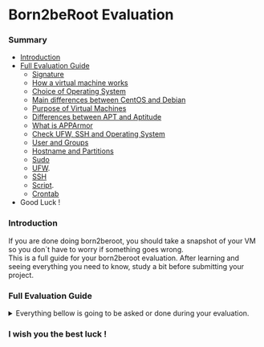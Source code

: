 <h1>Born2beRoot Evaluation</h1>

<h3>Summary</h3>

  - <a href="https://github.com/rafaelcoias/42_Born2beRoot/blob/main/EVALUATION/README.md#introduction">Introduction</a>
  - <a href="https://github.com/rafaelcoias/42_Born2beRoot/blob/main/EVALUATION/README.md#introduction">Full Evaluation Guide</a>
    * <a href="https://github.com/rafaelcoias/42_Born2beRoot/blob/main/EVALUATION/README.md#signature">Signature</a>
    * <a href="https://github.com/rafaelcoias/42_Born2beRoot/blob/main/EVALUATION/README.md#how-a-virtual-machine-works">How a virtual machine works</a>
    * <a href="https://github.com/rafaelcoias/42_Born2beRoot/blob/main/EVALUATION/README.md#choice-of-operating-system">Choice of Operating System</a>
    * <a href="https://github.com/rafaelcoias/42_Born2beRoot/blob/main/EVALUATION/README.md#main-differences-between-centos-and-debian">Main differences between CentOS and Debian</a>
    * <a href="https://github.com/rafaelcoias/42_Born2beRoot/blob/main/EVALUATION/README.md#purpose-of-virtual-machines">Purpose of Virtual Machines</a>
    * <a href="https://github.com/rafaelcoias/42_Born2beRoot/blob/main/EVALUATION/README.md#differences-between-apt-and-aptitude">Differences between APT and Aptitude</a>
    * <a href="https://github.com/rafaelcoias/42_Born2beRoot/blob/main/EVALUATION/README.md#what-is-apparmor">What is APPArmor</a>
    * <a href="https://github.com/rafaelcoias/42_Born2beRoot/blob/main/EVALUATION/README.md#check-ufw-ssh-and-operating-system">Check UFW, SSH and Operating System</a>
    * <a href="https://github.com/rafaelcoias/42_Born2beRoot/blob/main/EVALUATION/README.md#user-and-groups">User and Groups</a>
    * <a href="https://github.com/rafaelcoias/42_Born2beRoot/blob/main/EVALUATION/README.md#hostname-and-partitions">Hostname and Partitions</a>
    * <a href="https://github.com/rafaelcoias/42_Born2beRoot/blob/main/EVALUATION/README.md#sudo">Sudo</a>
    * <a href="https://github.com/rafaelcoias/42_Born2beRoot/blob/main/EVALUATION/README.md#ufw">UFW</a>.
    * <a href="https://github.com/rafaelcoias/42_Born2beRoot/blob/main/EVALUATION/README.md#ssh">SSH</a>
    * <a href="https://github.com/rafaelcoias/42_Born2beRoot/blob/main/EVALUATION/README.md#script">Script</a>.
    * <a href="https://github.com/rafaelcoias/42_Born2beRoot/blob/main/EVALUATION/README.md#crontab">Crontab</a>
  - Good Luck !

<h3>Introduction</h3>

If you are done doing born2beroot, you should take a snapshot of your VM so you don´t have to worry if something goes wrong. <br>
This is a full guide for your born2beroot evaluation. After learning and seeing everything you need to know, study a bit before submitting your project. <br>

<h3>Full Evaluation Guide</h3>

<details><summary>Everything bellow is going to be asked or done during your evaluation.</summary>

<h4>Signature</h4>

Compare your VM signature with the one in your repository. <br>
In the terminal :
  1.  Go to “sngoinfre folder”
  2.  $<b>shasum *yourFilesName*.vdi</b>
  3.  $<b>cat signature.txt</b>
  4.  Compare both

<h4>How a virtual machine works</h4>

  - Virtual environment that works like a computer within a computer
  - Runs on a different partition meaning that the software inside a VM can't interfere with the host computer's primary operating system
  - Can have a different OS installed (Windows, Linux, etc)
  - Uses specific allocated hardware from the primary computer

<h4>Choice of Operating System</h4>

Debian OS
  
  - Easier to use
  - More frequent updates compared with CentOs
  - Debian has vast library of default Packages

<h4>Main differences between CentOS and Debian</h4>
  
  - Debian uses 'APT-get' and CentOS 'Yum' as package manager
  - Debian has frequent updates and CentOS updates and upgrades take time
  - Debian has a user-friendly GUI (graphical user interface) and CentOS has a complicated GUI.

<h4>Purpose of Virtual Machines</h4>

  - Operate multiple operating systems at the same time
  - Operate multiple operating systems from the same piece of hardware
  - Without virtualization, operating multiple systems — like Windows and Linux — would require two separate physical units.

<h4>Differences between APT and Aptitude</h4>

  - Apt-get is a lower level package manager
  - Apt-get is restricted only to command line
  - Aptitude is a higher-level tool
  - Aptitude has a default text-only interactive interface along with option of command-line operation

<h4>What is APPArmor</h4>

  - APPArmor is a Linux kernel security module
  - Restrict programs from certain capabilities
  - Restricts and allows reading, writing and execute certain commands
  - For example one could restrict the web browser to only let users access files in their home directories
  - Check APPArmor Status : 
  
$<b>sudo aa-status</b>

<h4>Check UFW, SSH and Operating System</h4>

  - $<b>sudo service ufw status</b> : Check UFW Status
  - $<b>sudo service ssh status</b> : Check SSH Status
  - $<b>hostnamectl</b> : Check Operating System

<h4>User and Groups</h4>

User Information  
  
  - $<b>groups *rade-sar*</b> : Check groups of user *rade-sar*
  - $<b>getent group user42</b> : Check users from groups “user42”
  - $<b>getent group sudo</b> : Check users from groups “sudo”
  
Creating user and adding to the specified group
  
  - $<b>sudo adduser *username*</b> : Create new user called *username*
  - $<b>sudo vim /etc/login.defs</b> : Show Password Expiration Policy
  - $<b>sudo vim /etc/pam.d/common-password</b> : Show Password Policy
  - $<b>sudo addgroup evaluating</b> : Create new group called *evaluating*
  - $<b>sudo usermod -aG evaluating *username*</b> : Add user *username* to evaluating group

<h4>Hostname and Partitions</h4>

  - $<b>hostnamectl</b> : Check hostname
  - $<b>sudo hostnamectl set-hostname *newHostname*</b> : Change hostname
  - $<b>lsblk</b> : View Partitions
  
<h4>What is LVM</h4>

  - LVM allows for very flexible disk space management
  - It provides features like the ability to add disk space to a logical volume and its filesystem

<h4>Sudo</h4>

  - $<b>sudo adduser *username* sudo</b> : Add a new user to sudo group
  - $<b>cat /etc/sudoers.d/sudoconfig</b> : Check Sudo rules
  - $<b>lsblk</b> : View Partitions

<h4>UFW</h4>

  - $<b>sudo ufw status</b> : Check UFW status
  - $<b>sudo service ufw status</b> : List UFW rules
  - $<b>sudo ufw allow 8080</b> : Create rule for port 8080
  - $<b>sudo ufw delete allow 8080</b> : Delete rule for port 8080

<h4>SSH</h4>

  - $<b>sudo service ssh status</b> : Check that SSH Service is installed
  - $<b>sudo vim /etc/ssh/sshd_config</b> : Check SSH Settings && Port 4242
  - $<b>ssh *username*@127.0.0.1 -p 4242</b> : Login with a new user with SSH

<h4>Script</h4>

If you done this project, you know the commands and how to explain them. If you don't remmeber a command, click <a href="https://github.com/rafaelcoias/42_Born2beRoot/blob/main/GUIDE/README.md#script">here</a>.

<h4>Crontab</h4>

  - $<b>sudo crontab -e</b> : Access Crontab settings

</details>

<h3>I wish you the best luck !</h3>

